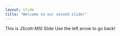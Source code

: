 ```yaml
---
layout: slide
title: "Welcome to our second slide!"
---
```

This is JScott-MSI Slide
Use the left arrow to go back!
